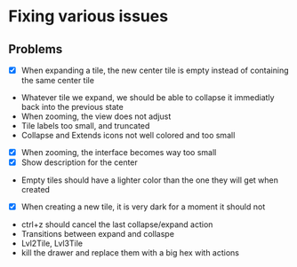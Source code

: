 # Fixing various issues

## Problems

- [x] When expanding a tile, the new center tile is empty instead of containing the same center tile
- Whatever tile we expand, we should be able to collapse it immediatly back into the previous state
- When zooming, the view does not adjust
- Tile labels too small, and truncated
- Collapse and Extends icons not well colored and too small

- [x] When zooming, the interface becomes way too small
- [x] Show description for the center
- Empty tiles should have a lighter color than the one they will get when created

- [x] When creating a new tile, it is very dark for a moment it should not

- ctrl+z should cancel the last collapse/expand action
- Transitions between expand and collaspe
- Lvl2Tile, Lvl3Tile
- kill the drawer and replace them with a big hex with actions
